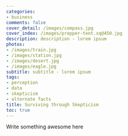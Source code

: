 ```yaml
---
categories:
- business
comments: false
cover_detail: /images/compass.jpg
cover_index: /images/prepper-tent.sq@450.jpg
description: description - lorem ipsum
photos:
- /images/train.jpg
- /images/station.jpg
- /images/desert.jpg
- /images/eagle.jpg
subtitle: subtitle - lorem ipsum
tags:
- perception
- data
- skepticism
- alternate facts
title: Surviving through Skepticism
toc: true
---
```


Write something awesome here